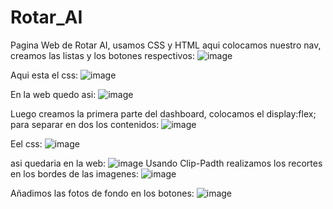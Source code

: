 # Rotar_AI
Pagina Web de Rotar AI, usamos CSS y HTML
aqui colocamos nuestro nav, creamos las listas y los botones respectivos: 
![image](https://github.com/user-attachments/assets/cd685092-c302-4c71-9233-9fd53ebeba05)

Aqui esta el css:
![image](https://github.com/user-attachments/assets/9ef93f33-5330-46fd-9fa4-e71481b1cc0a)

En la web quedo asi: 
![image](https://github.com/user-attachments/assets/fc459f4b-deb5-4574-8de0-2d93c08f3865)

Luego creamos la primera parte del dashboard, colocamos el display:flex; para separar en dos los contenidos:
![image](https://github.com/user-attachments/assets/62032f78-8499-4939-9b4e-62827dd485dc)

Eel css:
![image](https://github.com/user-attachments/assets/2966c313-9462-419e-ac10-dbd857dcb4aa)

asi quedaria en la web:
![image](https://github.com/user-attachments/assets/2614b2e0-bed0-499b-a8d2-ce1767c529cf)
Usando Clip-Padth realizamos los recortes en los bordes de las imagenes:
![image](https://github.com/user-attachments/assets/5e8c5b7d-ec6a-4cef-b5ec-361f2e38632c)

Añadimos las fotos de fondo en los botones:
![image](https://github.com/user-attachments/assets/f73d3e26-7cf1-4463-8711-0cae94863546)
